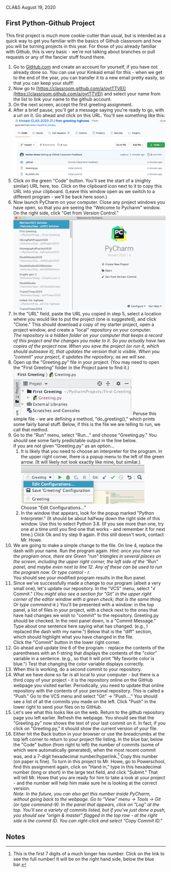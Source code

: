 CLA&S	August 19, 2020

## First Python-Github Project

This first project is _much_ more cookie-cutter than usual, but is intended as a quick way to get you familiar with the basics of Github classroom and how you will be turning projects in this year. For those of you already familiar with Github, this is very basic - we're not talking about branches or pull requests or any of the fancier stuff found there.

1. Go to [GitHub.com](https://github.com/) and create an account for yourself, if you have not already done so. You can use your Kinkaid email for this - when we get to the end of the year, you can transfer it to a new email pretty easily, so that you can keep your stuff!
2. Now go to [https://classroom.github.com/a/oytTTVEI](https://classroom.github.com/a/oytTTVEI) and select your name from the list to link your name to the github account. 
3. On the next screen, accept the first greeting assignment.
4. After a brief pause, you'll get a message saying you're ready to go, with a url on it. Go ahead and click on this URL. You'll see something like this: 
![alt_text](images/image4.png "image_tooltip")
5. Click on the green "Code" button. You'll see the start of a (mighty similar) URL here, too. Click on the clipboard icon next to it to copy this URL into your clipboard. (Leave this window open as we switch to a different program - we'll be back here soon.)
6. Now launch PyCharm on your computer. Close any project windows you have open, so that you are seeing the "Welcome to Pycharm" window.
On the right side, click "Get from Version Control." ![alt_text](images/image3.png "pycharm greeting screen")
7. In the "URL" field, paste the URL you copied in step 5, select a location where you would like to put the project (one is suggested), and click "Clone." This should download a copy of my starter project, open a project window,  and create a "local" repository on your computer. \
_The repository is a hidden folder on your computer that keeps a record of this project and the changes you make to it. So you actually have two copies of the project now. When you save the project (or run it, which should autosave it), that updates the version that is visible. When you "commit" your project, it updates the repository, as we will see._
8. Open up the "Greeting.py" file in your project. (You may need to open the "First Greeting" folder in the Project pane to find it.)
![alt_text](images/image2.png "image_tooltip")
Peruse this simple file - we are defining a method, "do_greeting()," which prints some fairly banal stuff. Below, if this is the file we are telling to run, we call that method.
9. Go to the "Run" menu, select "Run…" and choose "Greeting.py." You should see some fairly predictable output in the line below. \
If you are _not_ given "Greeting.py" as an option...
    1. It is likely that you need to choose an interpreter for the program. In the upper right corner, there is a popup menu to the left of the green arrow. (It will likely not look exactly like mine, but similar.) ![alt_text](images/image1.png "edit configurations")\
Choose "Edit Configurations…"
    2. In the window that appears, look for the popup marked "Python Interpreter." (It should be about halfway down the right side of this window. Use this to select Python 3.8. (If you see more than one, try one at a time until you find one that works - and remember it for next time.) Click Ok and try step 9 again. If this _still_ doesn't work, contact Mr. Howe.
10. We are going to make a simple change to the file. On line 4, replace the dash with your name. Run the program again. _Hint: once you have run the program once, there are Green "run" triangles in several places on the screen, including the upper right corner, the left side of the "Run" panel, and maybe even next to line 12. Any of these can be used to run the program now. Or type control - r._ \
You should see your modified program results in the Run panel.
11. Since we've successfully made a change to our program (albeit a very small one), let's update our repository. In the "VCS" menu, select "√ Commit." (_You might also see a section for "Git" in the upper right corner of the editor window with a green check; that is the same thing. Or type command-k_.) You'll be presented with a window: in the top panel, a list of files in your project, with a check next to the ones that have had changes we wish to "commit" to the repository. Greeting.py should be checked. In the next panel down, is a "Commit Message." Type about one sentence here saying what has changed. (e.g., I replaced the dash with my name.") Below that is the "diff" section, which should highlight what you have changed in the file. \
Click the "Commit" button in the lower right corner.
12. Go ahead and update line 6 of the program - replace the contents of the parentheses with an f-string that displays the contents of the "color" variable in a sentence. (e.g., so that it will print "My favorite color is blue.") Test that changing the color variable displays correctly.
13. When this is working, do a second commit to your repository.
14. What we have done so far is all local to your computer - but there is a third copy of your project - it is the repository online on the GitHub webpage you visited earlier. Periodically, you need to update that online repository with the contents of your personal repository. This is called a "Push." Go to the VCS menu and select "Git" → "Push…." You should see a list of all the commits you made on the left. Click "Push" in the lower right to send your files on to GitHub.
15. Let's see what this looks like on the web. Return to the github repository page you left earlier. Refresh the webpage. You should see that the "Greeting.py" now shows the text of your last commit on it. In fact, if you click on "Greeting.py," it should show the current version of your file.
16. Either hit the Back button in your browser or use the breadcrumbs at the top left corner to return to your project file listing. In the blue bar, below the "Code" button (from right to left)  the number of commits (some of which were automatically generated), when the most recent commit was, and a 7-digit hexadecimal number/hyperlink.[^1] Copy this number (on paper is fine). To turn in this project to Mr. Howe, go to Powerschool, find this assignment again, click on "Hand in," type in this hexadecimal number (long or short) in the large text field, and click "Submit." That will tell Mr. Howe that you are ready for him to take a look at your project - and the number will help him make sure he is looking at the correct version. \
_Note: In the future, you can also get this number inside PyCharm, without going back to the webpage. Go to "View" menu → Tools → Git (or type command-9). In the panel that appears, click on "Log" at the top. You'll see a variety of commits listed, but if you've just done a push, you should see "origin & master" flagged in the top row - at the right side is the commit ID. You can right-click and select "Copy Commit ID."_

<!-- Footnotes themselves at the bottom. -->
## Notes

[^1]:

     This is the first 7 digits of a much longer hex number. Click on the link to see the full number! It will be on the right hand side, below the blue bar.

